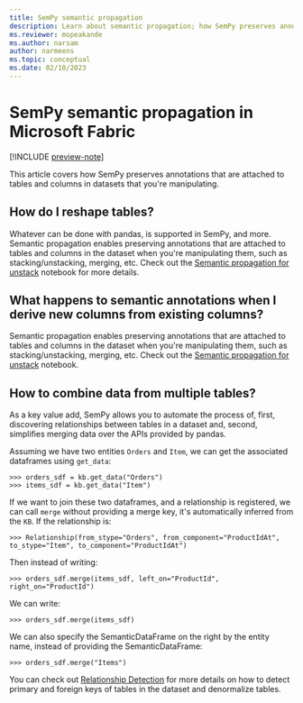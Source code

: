 ```yaml
---
title: SemPy semantic propagation
description: Learn about semantic propagation; how SemPy preserves annotations that are attached to tables and columns in datasets that you're manipulating.
ms.reviewer: mopeakande
ms.author: narsam
author: narmeens
ms.topic: conceptual
ms.date: 02/10/2023
---
```


# SemPy semantic propagation in Microsoft Fabric

[!INCLUDE [preview-note](../includes/preview-note.md)]

This article covers how SemPy preserves annotations that are attached to tables and columns in datasets that you're manipulating.

## How do I reshape tables?

Whatever can be done with pandas, is supported in SemPy, and more. Semantic propagation enables preserving annotations that are attached to tables and columns in the dataset when you're manipulating them, such as stacking/unstacking, merging,  etc. Check out the [Semantic propagation for unstack](sempy-unstack-semantic-propagation.md) notebook for more details.

## What happens to semantic annotations when I derive new columns from existing columns?

Semantic propagation enables preserving annotations that are attached to tables and columns in the dataset when you're manipulating them, such as stacking/unstacking, merging, etc. Check out the [Semantic propagation for unstack](sempy-unstack-semantic-propagation.md) notebook.

## How to combine data from multiple tables?

As a key value add, SemPy allows you to automate the process of, first, discovering relationships between tables in a dataset and, second, simplifies merging data over the APIs provided by pandas.

Assuming we have two entities `Orders` and `Item`, we can get the associated dataframes using `get_data`:

```
>>> orders_sdf = kb.get_data("Orders")
>>> items_sdf = kb.get_data("Item")
```

If we want to join these two dataframes, and a relationship is registered, we can call `merge` without providing a merge key, it's automatically inferred from the `KB`. If the relationship is:

```
>>> Relationship(from_stype="Orders", from_component="ProductIdAt", to_stype="Item", to_component="ProductIdAt")
```

Then instead of writing:

```
>>> orders_sdf.merge(items_sdf, left_on="ProductId", right_on="ProductId")
```

We can write:

```
>>> orders_sdf.merge(items_sdf)
```

We can also specify the SemanticDataFrame on the right by the entity name, instead of providing the SemanticDataFrame:

```
>>> orders_sdf.merge("Items")
```

You can check out [Relationship Detection](sempy-relationship-detection.md) for more details on how to detect primary and foreign keys of tables in the dataset and denormalize tables.
